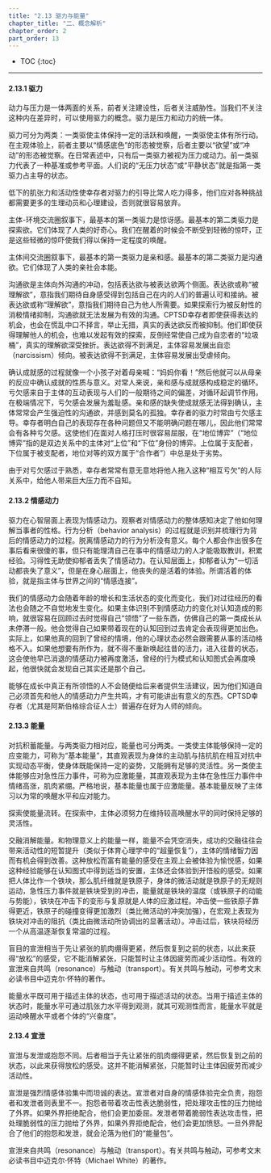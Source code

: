 ```yaml
---
title: "2.13 驱力与能量"
chapter_title: "二、概念解析"
chapter_order: 2
part_order: 13
---
```


* TOC
{:toc}

---

#### 2.13.1 驱力

动力与压力是一体两面的关系，前者关注建设性，后者关注威胁性。当我们不关注这种内在差异时，可以使用驱力的概念。驱力是压力和动力的统一体。

驱力可分为两类：一类驱使主体保持一定的活跃和唤醒，一类驱使主体有所行动。在主观体验上，前者主要以“情感底色”的形态被觉察，后者主要以“欲望”或“冲动”的形态被觉察。在日常表述中，只有后一类驱力被视为压力或动力。前一类驱力代表了一种基准或参考平面。人们说的“无压力状态”或“平静状态”就是指第一类驱力占主导的状态。

低下的肌张力和活动性使幸存者对驱力的引导比常人吃力得多，他们应对各种挑战都需要更多的生理动员和心理建设，否则就很容易放弃。

主体-环境交流圈叙事下，最基本的第一类驱力是惊讶感。最基本的第二类驱力是探索欲。它们体现了人类的好奇心。我们在醒着的时候会不断受到轻微的惊吓，正是这些轻微的惊吓使我们得以保持一定程度的唤醒。

主体间交流圈叙事下，最基本的第一类驱力是亲和感。最基本的第二类驱力是沟通欲。它们体现了人类的亲社会本能。

沟通欲是主体向外沟通的冲动，包括表达欲与被表达欲两个侧面。表达欲或称“被理解欲”，意指我们期待自身感受得到包括自己在内的人们的普遍认可和接纳。被表达欲或称“理解欲”，意指我们期待自己为他人所需要。如果探索行为被反射性的消极情绪抑制，沟通欲就无法发展为有效的沟通。CPTSD幸存者即使获得表达的机会，也会在慌乱中口不择言，举止无措，真实的表达欲反而被抑制。他们即使获得理解他人的机会，也难以发起有效的探索，反倒经常使自己成为自恋者的“垃圾桶”，真实的理解欲深受挫折。表达欲得不到满足，主体容易发展出自恋（narcissism）倾向。被表达欲得不到满足，主体容易发展出受虐倾向。

确认成就感的过程就像一个小孩子对着母亲喊：“妈妈你看！”然后他就可以从母亲的反应中确认成就的性质与意义。对常人来说，亲和感与成就感构成稳定的循环。亏欠感来自于主体的互动表现与人们的一般期待之间的偏差，对循环起调节作用。在极端情况下，亏欠感会发展为羞耻感。亲和感的缺失使成就感无法得到确认，主体常常会产生强迫性的沟通欲，并感到莫名的孤独。幸存者的驱力时常由亏欠感主导。幸存者明白自己的表现存在各种问题但又不能明确问题在哪儿，因此他们常常会有各种亏欠感。这使他们在面对人格打压时很容易屈服，在“地位博弈”（“地位博弈”指的是双边关系中的主体对“上位”和“下位”身份的博弈。上位属于支配者，下位属于被支配者，地位对等的双方属于“合作者”）中总是处于劣势。

由于对亏欠感过于熟悉，幸存者常常有意无意地将他人拖入这种“相互亏欠”的人际关系中，给他人带来巨大压力而不自知。

#### 2.13.2 情感动力

驱力在心智层面上表现为情感动力。观察者对情感动力的整体感知决定了他如何理解当事者的性格。行为分析（behavior analysis）的过程就是识别并梳理行为背后的情感动力的过程。脱离情感动力的行为分析没有意义。每个人都会作出很多在事后看来很傻的事，但只有能理清自己在事中的情感动力的人才能吸取教训，积累经验。习得性无助使抑郁者丢失了情感动力。在认知层面上，抑郁者认为“一切活动都丧失了意义”，但是在身心层面上，他丧失的是活着的体验。所谓活着的体验，就是指主体与世界之间的“情感连接”。

我们的情感动力会随着年龄的增长和生活状态的变化而变化，我们对过往经历的看法也会随之不自觉地发生变化。如果主体识别不到情感动力的变化对认知造成的影响，就很容易在回顾过去时觉得自己“领悟”了一些东西，仿佛自己的第一类成长从未停滞一般。他会觉得自己如果带着现在的认知回到过去肯定会表现得更加出色。实际上，如果他真的回到了曾经的情境，他的心理状态必然会跟需要从事的活动格格不入。如果他想要有所作为，就不得不重新唤起往昔的活力，进入往昔的状态，这会使他早已消退的情感动力被再度激活，曾经的行为模式和认知图式会再度唤起，他很快就会发现自己其实还是那个自己。

能够在成长中真正有所领悟的人不会随便给后来者提供生活建议，因为他们知道自己必须首先和他人的情感动力产生共鸣，才有可能讲出有意义的东西。CPTSD幸存者（尤其是阿斯伯格综合征人士）普遍存在好为人师的倾向。

#### 2.13.3 能量

对抗积蓄能量。与两类驱力相对应，能量也可分两类。一类使主体能够保持一定的应变能力，可称为“基本能量”，其直观表现为身体的主动肌与拮抗肌在相互对抗中实现动态平衡，使身体既能保持一定的姿势，又能拥有足够的灵活性。另一类使主体能够应对急性压力事件，可称为应激能量，其直观表现为主体在急性压力事件中情绪高涨，肌肉紧绷。严格地说，基本能量也属于应激能量。基本能量反映了主体习以为常的唤醒水平和应对能力。

探索使能量流转。在探索中，主体必须努力在维持较高唤醒水平的同时保持足够的灵活性。

交融消解能量。和物理意义上的能量一样，能量不会凭空消失，成功的交融往往会带来活动性的短暂提升（类似于体育心理学中的“超量恢复”），主体的情绪智力因而有机会得到改善。这种放松而富有能量的感受在主观上会被体验为愉悦感，如果这种经验能够在认知图式中得到适当的安置，主体还会体验到开悟般的感受。如果把人体比作一个铁块，那么肌纤维就是铁原子，身体的微活动就是铁原子的无规则运动，急性压力事件就是铁块受到的冲击，能量就是铁块的温度（或铁原子的动能与势能），铁块在冲击下的变形与复原就是人体的应激过程。冲击使一些铁原子靠得更近，铁原子的碰撞变得更加激烈（类比微活动的冲突加强），在宏观上表现为铁块对冲击的阻抗（类比由微活动所协调出的显著活动）。冲击过后，铁块将经历一个从高温逐渐恢复常温的过程。

盲目的宣泄相当于先让紧张的肌肉绷得更紧，然后恢复到之前的状态，以此来获得“放松”的感受，它不能消解紧张，只能暂时让主体因疲劳而减少活动性。有效的宣泄来自共鸣（resonance）与触动（transport）。有关共鸣与触动，可参考文末必读书目中迈克尔·怀特的著作。

能量水平既可用于描述主体的状态，也可用于描述活动的状态。当用于描述主体的状态时，能量水平可通过肌张力水平得到观测，就其可观测性而言，能量水平就是运动唤醒水平或者个体的“兴奋度”。

#### 2.13.4 宣泄

宣泄与发泄或抱怨不同。后者相当于先让紧张的肌肉绷得更紧，然后恢复到之前的状态，以此来获得放松的感受。这并不能消解紧张，只能暂时让主体因疲劳而减少活动性。

宣泄是强烈情感体验集中而坦诚的表达。宣泄者对自身的情感体验完全负责，抱怨者和发泄者则表里不一。抱怨者带着攻击性表达脆弱性，把处理攻击性的压力抛给了外界。如果外界拒绝配合，他们会更加委屈。发泄者带着脆弱性表达攻击性，把处理脆弱性的压力抛给了外界，如果外界拒绝配合，他们会更加愤怒。一旦外界配合了他们的抱怨和发泄，就会沦落为他们的“能量包”。

宣泄来自共鸣（resonance）与触动（transport）。有关共鸣与触动，可参考文末必读书目中迈克尔·怀特（Michael White）的著作。
